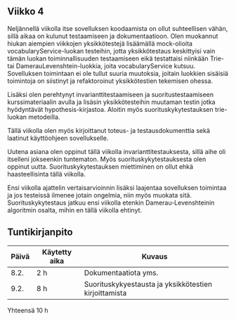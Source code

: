 ## Viikko 4

Neljännellä viikolla itse sovelluksen koodaamista on ollut suhteellisen vähän, sillä aikaa on kulunut testaamiseen ja dokumentaatioon. Olen muokannut hiukan aiempien viikkojen yksikkötestejä lisäämällä mock-olioita vocabularyService-luokan testeihin, jotta yksikkötestaus keskittyisi vain tämän luokan toiminnallisuuden testaamiseen eikä testattaisi niinkään Trie- tai DamerauLevenshtein-luokkia, joita vocabularyService kutsuu. Sovelluksen toimintaan ei ole tullut suuria muutoksia, joitain luokkien sisäisiä toimintoja on siistinyt ja refaktoroinut yksikkötestien tekemisen ohessa.

Lisäksi olen perehtynyt invarianttitestaamiseen ja suoritustestaamiseen kurssimateriaalin avulla ja lisäsin yksikkötesteihin muutaman testin jotka hyödyntävät hypothesis-kirjastoa. Aloitin myös suorituskykytestauksen trie-luokan metodeilla.

Tällä viikolla olen myös kirjoittanut toteus- ja testausdokumenttia sekä laatinut käyttöohjeen sovellukselle.

Uutena asiana olen oppinut tällä viikolla invarianttitestauksesta, sillä aihe oli itselleni jokseenkin tuntematon. Myös suorituskykytestauksesta olen oppinut uutta. Suorituskykytestauksen miettiminen on ollut ehkä haasteellisinta tällä viikolla.

Ensi viikolla ajattelin vertaisarvioinnin lisäksi laajentaa sovelluksen toimintaa ja jos testeissä ilmenee jotain ongelmia, niin myös muokata sitä. Suorituskykytestaus jatkuu ensi viikolla etenkin Damerau-Levenshteinin algoritmin osalta, mihin en tällä viikolla ehtinyt.

## Tuntikirjanpito

| Päivä | Käytetty aika | Kuvaus |
| ----- | ------------- | ------ |
| 8.2.  | 2 h            | Dokumentaatiota yms. |
| 9.2.  | 8 h 			| Suorituskykyestausta ja yksikkötestien kirjoittamista |

 Yhteensä  10 h    

